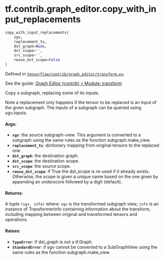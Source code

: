 <div itemscope itemtype="http://developers.google.com/ReferenceObject">
<meta itemprop="name" content="tf.contrib.graph_editor.copy_with_input_replacements" />
</div>

# tf.contrib.graph_editor.copy_with_input_replacements

``` python
copy_with_input_replacements(
    sgv,
    replacement_ts,
    dst_graph=None,
    dst_scope='',
    src_scope='',
    reuse_dst_scope=False
)
```



Defined in [`tensorflow/contrib/graph_editor/transform.py`](https://www.tensorflow.org/code/tensorflow/contrib/graph_editor/transform.py).

See the guide: [Graph Editor (contrib) > Module: transform](../../../../../api_guides/python/contrib.graph_editor.md#Module_transform)

Copy a subgraph, replacing some of its inputs.

Note a replacement only happens if the tensor to be replaced
is an input of the given subgraph. The inputs of a subgraph can
be queried using sgv.inputs.

#### Args:

* <b>`sgv`</b>: the source subgraph-view. This argument is converted to a subgraph
    using the same rules as the function subgraph.make_view.
* <b>`replacement_ts`</b>: dictionary mapping from original tensors to the
    replaced one.
* <b>`dst_graph`</b>: the destination graph.
* <b>`dst_scope`</b>: the destination scope.
* <b>`src_scope`</b>: the source scope.
* <b>`reuse_dst_scope`</b>: if True the dst_scope is re-used if it already exists.
    Otherwise, the scope is given a unique name based on the one given
    by appending an underscore followed by a digit (default).

#### Returns:

  A tuple `(sgv, info)` where:
    `sgv` is the transformed subgraph view;
    `info` is an instance of TransformerInfo containing
    information about the transform, including mapping between
    original and transformed tensors and operations.

#### Raises:

* <b>`TypeError`</b>: if dst_graph is not a tf.Graph.
* <b>`StandardError`</b>: if sgv cannot be converted to a SubGraphView using
    the same rules as the function subgraph.make_view.
